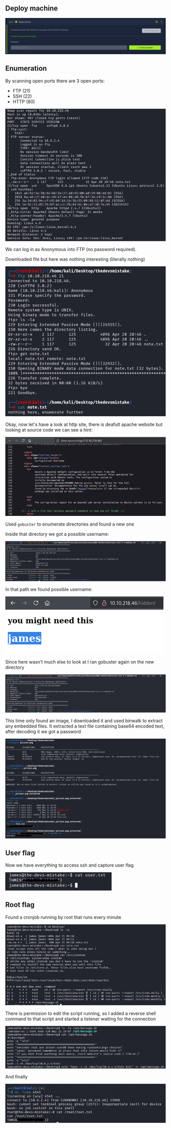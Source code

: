 ## Deploy machine

![deploy machine](images/1.png)

## Enumeration
By scanning open ports there are 3 open ports:
- FTP (21)
- SSH (22)
- HTTP (80)

![Nmap](images/2.png)

We can log in as Anonymous into FTP (no password required).

Downloaded file but here was nothing interesting (literally nothing)

![FTP](images/3.png)

Okay, now let's have a look at http site, there is deafult apache website but looking at source code we can see a hint:

![hin1](images/4.png)

Used `gobuster` to enumerate directories and found a new one

Inside that directory we got a possible username:

![gobuster1](images/5.png)

In that path we found possible username:

![james-username](images/6.png)

Since here wasn’t much else to look at I ran gobuster again on the new directory

![gobuster2](images/7.png)

This time only found an image, I downloaded it and used binwalk to extract any embedded files. It extracted a text file containing base64 encoded text, after decoding it we got a password

![james-password](images/8.png)

## User flag

Now we have everything to access ssh and capture user flag

![user-flag](images/9.png)

## Root flag

Found a cronjob running by root that runs every minute

![cronjob](images/10.png)

There is permission to edit the script running, so I added a reverse shell command to that script and started a listener waiting for the connection

![reverse-shell](images/11.png)

And finally

![root-flag](images/12.png)

